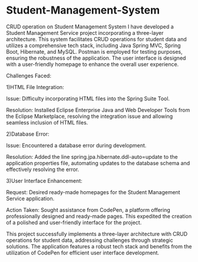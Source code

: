 # Student-Management-System
CRUD operation on Student Management System
I have developed a Student Management Service project incorporating a three-layer architecture. This system facilitates CRUD operations for student data and utilizes a comprehensive tech stack, including Java Spring MVC, Spring Boot, Hibernate, and MySQL. Postman is employed for testing purposes, ensuring the robustness of the application. The user interface is designed with a user-friendly homepage to enhance the overall user experience.

Challenges Faced:

1)HTML File Integration:

Issue: Difficulty incorporating HTML files into the Spring Suite Tool.

Resolution: Installed Eclipse Enterprise Java and Web Developer Tools from the Eclipse Marketplace, resolving the integration issue and allowing seamless inclusion of HTML files.

2)Database Error:

Issue: Encountered a database error during development.

Resolution: Added the line spring.jpa.hibernate.ddl-auto=update to the application properties file, automating updates to the database schema and effectively resolving the error.

3)User Interface Enhancement:

Request: Desired ready-made homepages for the Student Management Service application.

Action Taken: Sought assistance from CodePen, a platform offering professionally designed and ready-made pages. This expedited the creation of a polished and user-friendly interface for the project.

This project successfully implements a three-layer architecture with CRUD operations for student data, addressing challenges through strategic solutions. The application features a robust tech stack and benefits from the utilization of CodePen for efficient user interface development.
